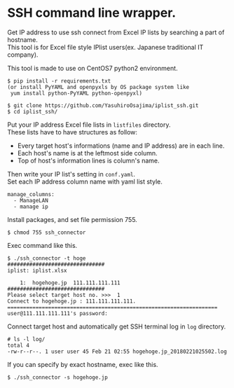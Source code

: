 # SSH command line wrapper.

Get IP address to use ssh connect from Excel IP lists by searching a part of hostname.  
This tool is for Excel file style IPlist users(ex. Japanese traditional IT company).  

This tool is made to use on CentOS7 python2 environment.  

    $ pip install -r requirements.txt
    (or install PyYAML and openpyxls by OS package system like 
     yum install python-PyYAML python-openpyxl)

    $ git clone https://github.com/YasuhiroOsajima/iplist_ssh.git
    $ cd iplist_ssh/

Put your IP address Excel file lists in `listfiles` directory.  
These lists have to have structures as follow:  
- Every target host's informations (name and IP address) are in each line.  
- Each host's name is at the leftmost side column.  
- Top of host's information lines is column's name.  

Then write your IP list's setting in `conf.yaml`.  
Set each IP address column name with yaml list style.  

    manage_columns:
      - ManageLAN
      - manage ip

Install packages, and set file permission 755.  

    $ chmod 755 ssh_connector 

Exec command like this.

    $ ./ssh_connector -t hoge
    ###############################
    iplist: iplist.xlsx
    
        1:  hogehoge.jp  111.111.111.111
    ###############################
    Please select target host no. >>>  1
    Connect to hogehoge.jp : 111.111.111.111.
    ===================================================================
    user@111.111.111.111's password:
    
Connect target host and automatically get SSH terminal log in `log` directory.  

    # ls -l log/
    total 4
    -rw-r--r--. 1 user user 45 Feb 21 02:55 hogehoge.jp_20180221025502.log

If you can specify by exact hostname, exec like this.

    $ ./ssh_connector -s hogehoge.jp
